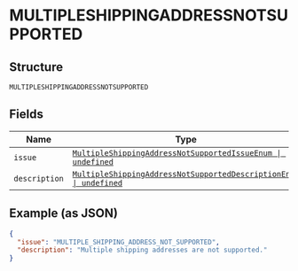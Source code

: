 
# MULTIPLESHIPPINGADDRESSNOTSUPPORTED

## Structure

`MULTIPLESHIPPINGADDRESSNOTSUPPORTED`

## Fields

| Name | Type | Tags | Description |
|  --- | --- | --- | --- |
| `issue` | [`MultipleShippingAddressNotSupportedIssueEnum \| undefined`](../../doc/models/multiple-shipping-address-not-supported-issue-enum.md) | Optional | - |
| `description` | [`MultipleShippingAddressNotSupportedDescriptionEnum \| undefined`](../../doc/models/multiple-shipping-address-not-supported-description-enum.md) | Optional | - |

## Example (as JSON)

```json
{
  "issue": "MULTIPLE_SHIPPING_ADDRESS_NOT_SUPPORTED",
  "description": "Multiple shipping addresses are not supported."
}
```

